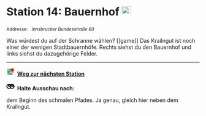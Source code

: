 # Station 14: Bauernhof  <a href="https://www.google.com/maps/dir/?api=1&travelmode=walking&destination=13.0176721,47.8025001"><img src="site:assets/google-maps.svg" width="24" height="24"></a>

<small>Addresse:<em style="margin-left: 10px">Innsbrucker Bundesstraße 60</em></small>



Was würdest du auf der Schranne wählen? 
[[game]] 
Das Krailngut ist noch einer der wenigen Stadtbauernhöfe. Rechts siehst du den Bauernhof und links siehst du dazugehörige Felder.



____

<a href="https://www.google.com/maps/dir/?api=1&travelmode=walking&destination=13.017429,47.8029991"><img src="https://github.com/kipppunkte/kipppunkte/raw/gh-pages/assets/google-maps.svg" style="height: 1.5em;margin-right: 0.5em"></a>**[Weg zur nächsten Station](next_url)**



<img src="https://github.com/kipppunkte/kipppunkte/raw/gh-pages/assets/eyes.svg" style="height: 1.5em;background: white;margin-right: 0.5em">**Halte Ausschau nach:**

dem Beginn des schmalen Pfades. Ja genau, gleich hier neben dem Krailngut.